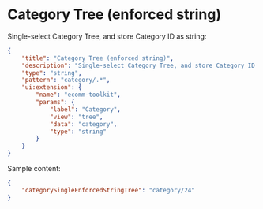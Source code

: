 # Category Tree (enforced string)

Single-select Category Tree, and store Category ID as string:

```json
{
	"title": "Category Tree (enforced string)",
	"description": "Single-select Category Tree, and store Category ID as string",
	"type": "string",
	"pattern": "category/.*",
	"ui:extension": {
		"name": "ecomm-toolkit",
		"params": {
			"label": "Category",
			"view": "tree",
			"data": "category",
			"type": "string"
		}
	}
}
```

Sample content:

```json
{
	"categorySingleEnforcedStringTree": "category/24"
}
```
